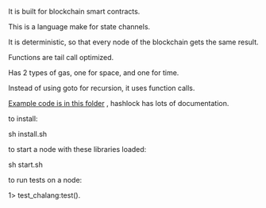 It is built for blockchain smart contracts.

This is a language make for state channels.

It is deterministic, so that every node of the blockchain gets the same result.

Functions are tail call optimized.

Has 2 types of gas, one for space, and one for time.

Instead of using goto for recursion, it uses function calls.

[Example code is in this folder](/examples) , hashlock has lots of documentation.


to install:

sh install.sh


to start a node with these libraries loaded:

sh start.sh



to run tests on a node:

1> test_chalang:test().




